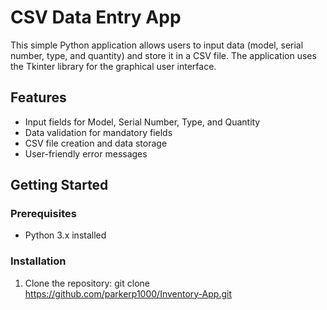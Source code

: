 # CSV Data Entry App

This simple Python application allows users to input data (model, serial number, type, and quantity) and store it in a CSV file. The application uses the Tkinter library for the graphical user interface.

## Features

- Input fields for Model, Serial Number, Type, and Quantity
- Data validation for mandatory fields
- CSV file creation and data storage
- User-friendly error messages

## Getting Started

### Prerequisites

- Python 3.x installed

### Installation

1. Clone the repository:
 git clone https://github.com/parkerp1000/Inventory-App.git
